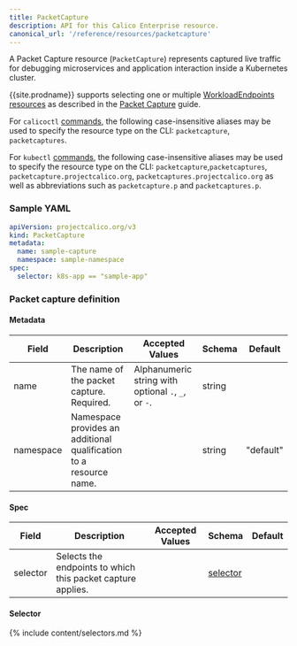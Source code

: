 ```yaml
---
title: PacketCapture
description: API for this Calico Enterprise resource. 
canonical_url: '/reference/resources/packetcapture'
---
```


A Packet Capture resource (`PacketCapture`) represents captured live traffic for debugging microservices and application
interaction inside a Kubernetes cluster.

{{site.prodname}} supports selecting one or multiple [WorkloadEndpoints resources]({{site.baseurl}}/reference/resources/workloadendpoint)
as described in the [Packet Capture] guide.

For `calicoctl` [commands]({{site.baseurl}}/reference/calicoctl/), the following case-insensitive aliases
may be used to specify the resource type on the CLI:
`packetcapture`, `packetcaptures`.

For `kubectl` [commands](https://kubernetes.io/docs/reference/kubectl/overview/), the following case-insensitive aliases may be used to specify the resource type on the CLI: 
`packetcapture`,`packetcaptures`, `packetcapture.projectcalico.org`, `packetcaptures.projectcalico.org` as well as
abbreviations such as `packetcapture.p` and `packetcaptures.p`.

### Sample YAML

```yaml
apiVersion: projectcalico.org/v3
kind: PacketCapture
metadata:
  name: sample-capture
  namespace: sample-namespace
spec:
  selector: k8s-app == "sample-app"
```

### Packet capture definition

#### Metadata

| Field     | Description                                                        | Accepted Values                                     | Schema | Default   |
|-----------|--------------------------------------------------------------------|-----------------------------------------------------|--------|-----------|
| name      | The name of the packet capture. Required.                          | Alphanumeric string with optional `.`, `_`, or `-`. | string |           |
| namespace | Namespace provides an additional qualification to a resource name. |                                                     | string | "default" |


#### Spec

| Field    | Description                                                                                         | Accepted Values | Schema                | Default |
|----------|-----------------------------------------------------------------------------------------------------|-----------------|-----------------------|---------|
| selector | Selects the endpoints to which this packet capture applies.                                          |                 | [selector](#selector) |         |


#### Selector

{% include content/selectors.md %}

[Packet Capture]: ../../security/threat-detection-and-prevention/packetcapture

